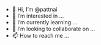 - 👋 Hi, I’m @pattnai
- 👀 I’m interested in ...
- 🌱 I’m currently learning ...
- 💞️ I’m looking to collaborate on ...
- 📫 How to reach me ...

<!---
pattnai/pattnai is a ✨ special ✨ repository because its `README.md` (this file) appears on your GitHub profile.
You can click the Preview link to take a look at your changes.
--->

